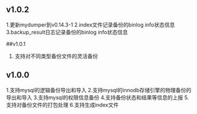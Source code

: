 ## v1.0.2
1.更新mydumper到v0.14.3-1
2.index文件记录备份的binlog info状态信息
3.backup_result日志记录备份的binlog info状态信息

##v1.0.1
1. 支持对不同类型备份文件的灵活备份

## v1.0.0
1.支持mysql的逻辑备份导出和导入
2.支持mysql的innodb存储引擎的物理备份的导出和导入
3.支持mysql的权限信息备份
4.支持备份状态和结果等信息的上报
5.支持对备份文件的打包处理
6.支持生成index文件
